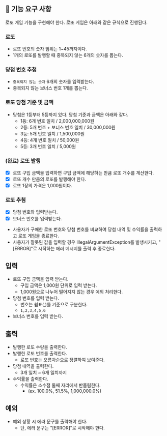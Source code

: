 ## 🚀 기능 요구 사항
로또 게임 기능을 구현해야 한다. 로또 게임은 아래와 같은 규칙으로 진행된다.

### 로또
- 로또 번호의 숫자 범위는 1~45까지이다.
- 1개의 로또를 발행할 때 중복되지 않는 6개의 숫자를 뽑는다.

### 당첨 번호 추첨
- `중복되지 않는 숫자` 6개의 숫자를 입력받는다.
- 중복되지 않는 보너스 번호 1개를 뽑는다.

### 로또 당첨 기준 및 금액
- 당첨은 1등부터 5등까지 있다. 당첨 기준과 금액은 아래와 같다.
    - 1등: 6개 번호 일치 / 2,000,000,000원
    - 2등: 5개 번호 + 보너스 번호 일치 / 30,000,000원
    - 3등: 5개 번호 일치 / 1,500,000원
    - 4등: 4개 번호 일치 / 50,000원
    - 5등: 3개 번호 일치 / 5,000원

### (완료) 로또 발행
- [x] 로또 구입 금액을 입력하면 구입 금액에 해당하는 만큼 로또 개수를 계산한다.
- [x] 로또 개수 만큼의 로또를 발행해야 한다.
- [x] 로또 1장의 가격은 1,000원이다.

### 로또 추첨
- [x] 당첨 번호와 입력받는다.
- [x] 보너스 번호를 입력받는다.
- 사용자가 구매한 로또 번호와 당첨 번호를 비교하여 당첨 내역 및 수익률을 출력하고 로또 게임을 종료한다.
- 사용자가 잘못된 값을 입력할 경우 IllegalArgumentException를 발생시키고, "[ERROR]"로 시작하는 에러 메시지를 출력 후 종료한다.

## 입력
- 로또 구입 금액을 입력 받는다.
  - 구입 금액은 1,000원 단위로 입력 받는다.
  - 1,000원으로 나누어 떨어지지 않는 경우 예외 처리한다.
- 당첨 번호를 입력 받는다.
  - 번호는 쉼표(,)를 기준으로 구분한다.
  - ```1,2,3,4,5,6```
- 보너스 번호를 입력 받는다.

## 출력
- 발행한 로또 수량을 출력한다.
- 발행한 로또 번호를 출력한다.
  - 로또 번호는 오름차순으로 정렬하여 보여준다.
- 당첨 내역을 출력한다.
  - 3개 일치 ~ 6개 일치까지
- 수익률을 출력한다.
  - 수익률은 소수점 둘째 자리에서 반올림한다. 
    - (ex. 100.0%, 51.5%, 1,000,000.0%)

## 예외
- 예외 상황 시 에러 문구를 출력해야 한다.
  - 단, 에러 문구는 "[ERROR]"로 시작해야 한다.